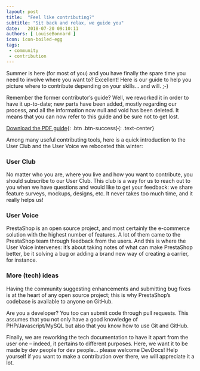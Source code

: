 ```yaml
---
layout: post
title:  "Feel like contributing?"
subtitle: "Sit back and relax, we guide you"
date:   2018-07-20 09:10:11
authors: [ LouiseBonnard ]
icon: icon-boiled-egg
tags:
 - community
 - contribution
---
```


Summer is here (for most of you) and you have finally the spare time you need to involve where you want to? Excellent! Here is our guide to help you picture where to contribute depending on your skills… and will. ;-)

Remember the former contributor’s guide? Well, we reworked it in order to have it up-to-date; new parts have been added, mostly regarding our process, and all the information now null and void has been deleted. It means that you can now refer to this guide and be sure not to get lost.


[Download the PDF guide](https://www.prestashop.com/en/system/files/filedepot/9/prestashop-how_to_contribute.pdf){: .btn .btn-success}{: .text-center}


Among many useful contributing tools, here is a quick introduction to the User Club and the User Voice we reboosted this winter:


### User Club

No matter who you are, where you live and how you want to contribute, you should subscribe to our User Club. This club is a way for us to reach out to you when we have questions and would like to get your feedback: we share feature surveys, mockups, designs, etc. It never takes too much time, and it really helps us!


### User Voice

PrestaShop is an open source project, and most certainly the e-commerce solution with the highest number of features. A lot of them came to the PrestaShop team through feedback from the users. And this is where the User Voice intervenes: it’s about taking notes of what can make PrestaShop better, be it solving a bug or adding a brand new way of creating a carrier, for instance.


### More (tech) ideas

Having the community suggesting enhancements and submitting bug fixes is at the heart of any open source project; this is why PrestaShop’s codebase is available to anyone on GitHub.

Are you a developer? You too can submit code through pull requests. This assumes that you not only have a good knowledge of PHP/Javascript/MySQL but also that you know how to use Git and GitHub.

Finally, we are reworking the tech documentation to have it apart from the user one – indeed, it pertains to different purposes. Here, we want it to be made by dev people for dev people… please welcome DevDocs! Help yourself if you want to make a contribution over there, we will appreciate it a lot.
